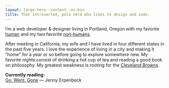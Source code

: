 ```yaml
---
layout: large-hero--content--no-bio
title: That introverted, pale nerd who likes to design and code.
---
```


<p class="margin-top-none">
  I’m a web developer &amp; designer living in Portland, Oregon with my favorite <a href="https://www.sparks-of-art.com">human</a> and my two favorite <a href="https://www.instagram.com/p/wm-FsonqsK/?taken-by=jacobrokaw">non-humans</a>.
</p>
<p>
  After meeting in California, my wife and I have lived in four different states in the past five years. I love the experience of living in a city and making it “home” for a year or so before going to explore somewhere new. My favorite nights consist of drinking a hot cup of tea and reading a good book on philosophy. My greatest weakness is rooting for the <a href="/did-the-browns-win">Cleveland Browns</a>.
</p>
<p>
  <strong>
    Currently reading:
  </strong><br>
  <a href="https://www.amazon.com/Go-Went-Gone-Jenny-Erpenbeck/dp/0811225941/ref=sr_1_1?ie=UTF8&qid=1525802067&sr=8-1&keywords=Go%2C+Went%2C+Gone" target="_blank">
    Go, Went, Gone</a>
  — Jenny Erpenbeck
</p>
